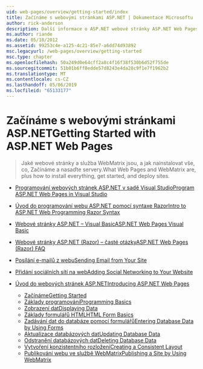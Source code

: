 ```yaml
---
uid: web-pages/overview/getting-started/index
title: Začínáme s webovými stránkami ASP.NET | Dokumentace Microsoftu
author: rick-anderson
description: Další informace o ASP.NET webové stránky ASP.NET Web Pages a syntaxe Razor poskytují rychlý, přístupný a jednoduchý způsob kombinování serverového kódu s HTML t...
ms.author: riande
ms.date: 05/18/2012
ms.assetid: 99253c4e-a125-4c21-85e7-a6dd74d93892
msc.legacyurl: /web-pages/overview/getting-started
msc.type: chapter
ms.openlocfilehash: 50a249d0e64cff2a8c4f16f38f530b6d52f755de
ms.sourcegitcommit: 51b01b6ff8edde57d8243e4da28c9f1e7f1962b2
ms.translationtype: MT
ms.contentlocale: cs-CZ
ms.lasthandoff: 05/06/2019
ms.locfileid: "65133177"
---
```

# <a name="getting-started-with-aspnet-web-pages"></a><span data-ttu-id="628aa-103">Začínáme s webovými stránkami ASP.NET</span><span class="sxs-lookup"><span data-stu-id="628aa-103">Getting Started with ASP.NET Web Pages</span></span>

> <span data-ttu-id="628aa-104">Jaké webové stránky a služba WebMatrix jsou, a jak nainstalovat vše, co, Začínáme a nasaďte servery.</span><span class="sxs-lookup"><span data-stu-id="628aa-104">What Web Pages and WebMatrix are, plus how to install everything, get started, and deploy sites.</span></span>

- [<span data-ttu-id="628aa-105">Programování webových stránek ASP.NET v sadě Visual Studio</span><span class="sxs-lookup"><span data-stu-id="628aa-105">Program ASP.NET Web Pages in Visual Studio</span></span>](program-asp-net-web-pages-in-visual-studio.md)
- [<span data-ttu-id="628aa-106">Úvod do programování webu ASP.NET pomocí syntaxe Razor</span><span class="sxs-lookup"><span data-stu-id="628aa-106">Intro to ASP.NET Web Programming Razor Syntax</span></span>](introducing-razor-syntax-c.md)
- [<span data-ttu-id="628aa-107">Webové stránky ASP.NET – Visual Basic</span><span class="sxs-lookup"><span data-stu-id="628aa-107">ASP.NET Web Pages Visual Basic</span></span>](introducing-razor-syntax-vb.md)
- [<span data-ttu-id="628aa-108">Webové stránky ASP.NET (Razor) – časté otázky</span><span class="sxs-lookup"><span data-stu-id="628aa-108">ASP.NET Web Pages (Razor) FAQ</span></span>](aspnet-web-pages-razor-faq.md)
- [<span data-ttu-id="628aa-109">Posílání e-mailů z webu</span><span class="sxs-lookup"><span data-stu-id="628aa-109">Sending Email from Your Site</span></span>](11-adding-email-to-your-web-site.md)
- [<span data-ttu-id="628aa-110">Přidání sociálních sítí na web</span><span class="sxs-lookup"><span data-stu-id="628aa-110">Adding Social Networking to Your Website</span></span>](13-adding-social-networking-to-your-web-site.md)
- [<span data-ttu-id="628aa-111">Úvod do webových stránek ASP.NET</span><span class="sxs-lookup"><span data-stu-id="628aa-111">Introducing ASP.NET Web Pages</span></span>](introducing-aspnet-web-pages-2/index.md)

    - [<span data-ttu-id="628aa-112">Začínáme</span><span class="sxs-lookup"><span data-stu-id="628aa-112">Getting Started</span></span>](introducing-aspnet-web-pages-2/getting-started.md)
    - [<span data-ttu-id="628aa-113">Základy programování</span><span class="sxs-lookup"><span data-stu-id="628aa-113">Programming Basics</span></span>](introducing-aspnet-web-pages-2/intro-to-web-pages-programming.md)
    - [<span data-ttu-id="628aa-114">Zobrazení dat</span><span class="sxs-lookup"><span data-stu-id="628aa-114">Displaying Data</span></span>](introducing-aspnet-web-pages-2/displaying-data.md)
    - [<span data-ttu-id="628aa-115">Základy formulářů HTML</span><span class="sxs-lookup"><span data-stu-id="628aa-115">HTML Form Basics</span></span>](introducing-aspnet-web-pages-2/form-basics.md)
    - [<span data-ttu-id="628aa-116">Zadávání dat do databáze pomocí formulářů</span><span class="sxs-lookup"><span data-stu-id="628aa-116">Entering Database Data by Using Forms</span></span>](introducing-aspnet-web-pages-2/entering-data.md)
    - [<span data-ttu-id="628aa-117">Aktualizace databázových dat</span><span class="sxs-lookup"><span data-stu-id="628aa-117">Updating Database Data</span></span>](introducing-aspnet-web-pages-2/updating-data.md)
    - [<span data-ttu-id="628aa-118">Odstranění databázových dat</span><span class="sxs-lookup"><span data-stu-id="628aa-118">Deleting Database Data</span></span>](introducing-aspnet-web-pages-2/deleting-data.md)
    - [<span data-ttu-id="628aa-119">Vytvoření konzistentního rozložení</span><span class="sxs-lookup"><span data-stu-id="628aa-119">Creating a Consistent Layout</span></span>](introducing-aspnet-web-pages-2/layouts.md)
    - [<span data-ttu-id="628aa-120">Publikování webu ve službě WebMatrix</span><span class="sxs-lookup"><span data-stu-id="628aa-120">Publishing a Site by Using WebMatrix</span></span>](introducing-aspnet-web-pages-2/publishing.md)
